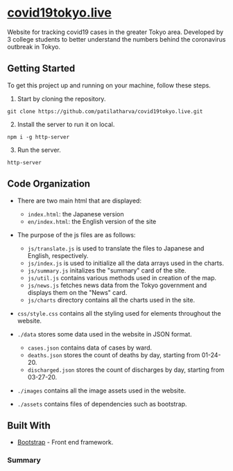 # [covid19tokyo.live](https://covid19tokyo.live/en/)
Website for tracking covid19 cases in the greater Tokyo area. Developed by 3 college students to better understand the numbers behind the coronavirus outbreak in Tokyo. 
## Getting Started
To get this project up and running on your machine, follow these steps.
1. Start by cloning the repository.
```
git clone https://github.com/patilatharva/covid19tokyo.live.git
```
2. Install the server to run it on local.
```
npm i -g http-server
```
3. Run the server.
```
http-server
```
## Code Organization
- There are two main html that are displayed: 
  - `index.html`: the Japanese version
  - `en/index.html`: the English version of the site

- The purpose of the js files are as follows:
  - `js/translate.js` is used to translate the files to Japanese and English, respectively.
  - `js/index.js` is used to initialize all the data arrays used in the charts.
  - `js/summary.js` initalizes the "summary" card of the site.
  - `js/util.js` contains various methods used in creation of the map.
  - `js/news.js` fetches news data from the Tokyo government and displays them on the "News" card.
  - `js/charts` directory contains all the charts used in the site.

- `css/style.css` contains all the styling used for elements throughout the website.

- `./data` stores some data used in the website in JSON format.
  - `cases.json` contains data of cases by ward.
  - `deaths.json` stores the count of deaths by day, starting from 01-24-20.
  - `discharged.json` stores the count of discharges by day, starting from 03-27-20.
- `./images` contains all the image assets used in the website.
- `./assets` contains files of dependencies such as bootstrap.

## Built With
- [Bootstrap](https://getbootstrap.com/) - Front end framework.
### Summary



